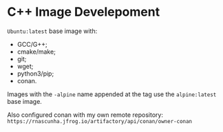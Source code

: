 # C++ Image Develepoment

`Ubuntu:latest` base image with:
* GCC/G++;
* cmake/make;
* git;
* wget;
* python3/pip;
* conan.

Images with the `-alpine` name appended at the tag use the `alpine:latest` base image.

Also configured conan with my own remote repository: `https://rnascunha.jfrog.io/artifactory/api/conan/owner-conan`